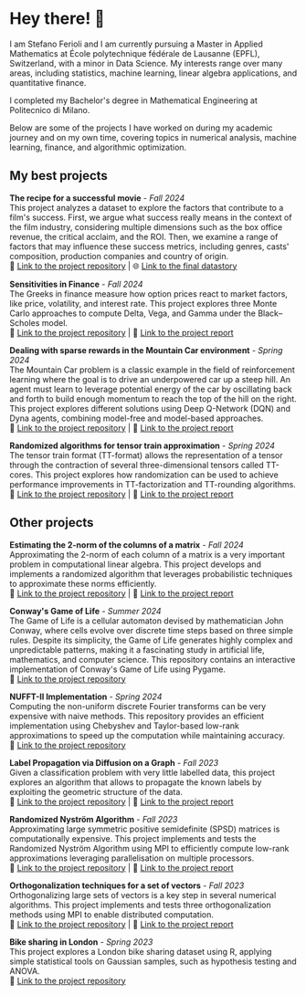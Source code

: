 # Hey there! 👋

I am Stefano Ferioli and I am currently pursuing a Master in Applied Mathematics at École polytechnique fédérale de Lausanne (EPFL), Switzerland, with a minor in Data Science. My interests range over many areas, including statistics, machine learning, linear algebra applications, and quantitative finance.

I completed my Bachelor's degree in Mathematical Engineering at Politecnico di Milano.

Below are some of the projects I have worked on during my academic journey and on my own time, covering topics in numerical analysis, machine learning, finance, and algorithmic optimization.

## My best projects

**The recipe for a successful movie** - *Fall 2024* \
This project analyzes a dataset to explore the factors that contribute to a film's success. First, we argue what success really means in the context of the film industry, considering multiple dimensions such as the box office revenue, the critical acclaim, and the ROI. Then, we examine a range of factors that may influence these success metrics, including genres, casts' composition, production companies and country of origin. \
📁 [Link to the project repository](https://github.com/ferioliste/movies-success-analysis) | 🌐 [Link to the final datastory](https://ferioliste.github.io/theblockbusters-datastory/)

**Sensitivities in Finance** - *Fall 2024* \
The Greeks in finance measure how option prices react to market factors, like price, volatility, and interest rate. This project explores three Monte Carlo approaches to compute Delta, Vega, and Gamma under the Black–Scholes model. \
📁 [Link to the project repository](https://github.com/ferioliste/sensitivities-in-finance) | 📄 [Link to the project report](https://docs.google.com/gview?url=https://raw.githubusercontent.com/ferioliste/sensitivities-in-finance/main/Report_Ferioli_Arrighetti_Fioratti.pdf)

**Dealing with sparse rewards in the Mountain Car environment** - *Spring 2024* \
The Mountain Car problem is a classic example in the field of reinforcement learning where the goal is to drive an underpowered car up a steep hill. An agent must learn to leverage potential energy of the car by oscillating back and forth to build enough momentum to reach the top of the hill on the right. This project explores different solutions using Deep Q-Network (DQN) and Dyna agents, combining model-free and model-based approaches. \
📁 [Link to the project repository](https://github.com/ferioliste/MountainCar-RL) | 📄 [Link to the project report](https://docs.google.com/gview?url=https://raw.githubusercontent.com/ferioliste/MountainCar-RL/main/report_MountainCar_PaoloGiaretta_StefanoFerioli.pdf)

**Randomized algorithms for tensor train approximation** - *Spring 2024* \
The tensor train format (TT-format) allows the representation of a tensor through the contraction of several three-dimensional tensors called TT-cores. This project explores how randomization can be used to achieve performance improvements in TT-factorization and TT-rounding algorithms. \
📁 [Link to the project repository](https://github.com/ferioliste/TensorTrainApproximation) | 📄 [Link to the project report](https://docs.google.com/gview?url=https://raw.githubusercontent.com/ferioliste/TensorTrainApproximation/main/Stefano_FERIOLI_semester_project.pdf)

## Other projects

**Estimating the 2-norm of the columns of a matrix** - *Fall 2024* \
Approximating the 2-norm of each column of a matrix is a very important problem in computational linear algebra. This project develops and implements a randomized algorithm that leverages probabilistic techniques to approximate these norms efficiently. \
📁 [Link to the project repository](https://github.com/ferioliste/columns-norm-estimator) | 📄 [Link to the project report](https://docs.google.com/gview?url=https://raw.githubusercontent.com/ferioliste/columns-norm-estimator/main/Stefano_FERIOLI_project.pdf)

**Conway's Game of Life** - *Summer 2024* \
The Game of Life is a cellular automaton devised by mathematician John Conway, where cells evolve over discrete time steps based on three simple rules. Despite its simplicity, the Game of Life generates highly complex and unpredictable patterns, making it a fascinating study in artificial life, mathematics, and computer science. This repository contains an interactive implementation of Conway's Game of Life using Pygame. \
📁 [Link to the project repository](https://github.com/ferioliste/game-of-life)

**NUFFT-II Implementation** - *Spring 2024* \
Computing the non-uniform discrete Fourier transforms can be very expensive with naive methods. This repository provides an efficient implementation using Chebyshev and Taylor-based low-rank approximations to speed up the computation while maintaining accuracy. \
📁 [Link to the project repository](https://github.com/ferioliste/non-uniform-FFT)

**Label Propagation via Diffusion on a Graph** - *Fall 2023* \
Given a classification problem with very little labelled data, this project explores an algorithm that allows to propagate the known labels by exploiting the geometric structure of the data. \
📁 [Link to the project repository](https://github.com/ferioliste/label-propagation) | 📄 [Link to the project report](https://docs.google.com/gview?url=https://raw.githubusercontent.com/ferioliste/label-propagation/main/ferioli_schmitt_beneventano_report.pdf)

**Randomized Nyström Algorithm** - *Fall 2023* \
Approximating large symmetric positive semidefinite (SPSD) matrices is computationally expensive. This project implements and tests the Randomized Nyström Algorithm using MPI to efficiently compute low-rank approximations leveraging parallelisation on multiple processors. \
📁 [Link to the project repository](https://github.com/ferioliste/randomized-nystrom) | 📄 [Link to the project report](https://docs.google.com/gview?url=https://raw.githubusercontent.com/ferioliste/randomized-nystrom/main/ferioli_koiner_project2.pdf)

**Orthogonalization techniques for a set of vectors** - *Fall 2023* \
Orthogonalizing large sets of vectors is a key step in several numerical algorithms. This project implements and tests three orthogonalization methods using MPI to enable distributed computation. \
📁 [Link to the project repository](https://github.com/ferioliste/qr-factorization) | 📄 [Link to the project report](https://docs.google.com/gview?url=https://raw.githubusercontent.com/ferioliste/qr-factorization/main/ferioli_project1.pdf)

**Bike sharing in London** - *Spring 2023* \
This project explores a London bike sharing dataset using R, applying simple statistical tools on Gaussian samples, such as hypothesis testing and ANOVA. \
📁 [Link to the project repository](https://github.com/ferioliste/bike-sharing)

